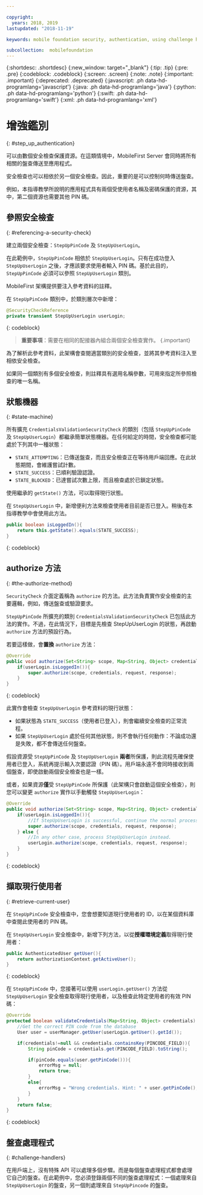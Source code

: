 ```yaml
---

copyright:
  years: 2018, 2019
lastupdated: "2018-11-19"

keywords: mobile foundation security, authentication, using challenge handlers

subcollection:  mobilefoundation
---
```


{:shortdesc: .shortdesc}
{:new_window: target="_blank"}
{:tip: .tip}
{:pre: .pre}
{:codeblock: .codeblock}
{:screen: .screen}
{:note: .note}
{:important: .important}
{:deprecated: .deprecated}
{:javascript: .ph data-hd-programlang='javascript'}
{:java: .ph data-hd-programlang='java'}
{:python: .ph data-hd-programlang='python'}
{:swift: .ph data-hd-programlang='swift'}
{:xml: .ph data-hd-programlang='xml'}

# 增強鑑別
{: #step_up_authentication}

可以由數個安全檢查保護資源。在這類情境中，MobileFirst Server 會同時將所有相關的盤查傳送至應用程式。

安全檢查也可以相依於另一個安全檢查。因此，重要的是可以控制何時傳送盤查。

例如，本指導教學所說明的應用程式具有兩個受使用者名稱及密碼保護的資源，其中，第二個資源也需要其他 PIN 碼。

## 參照安全檢查
{: #referencing-a-security-check}

建立兩個安全檢查：`StepUpPinCode` 及 `StepUpUserLogin`。

在此範例中，`StepUpPinCode` 相依於 `StepUpUserLogin`。只有在成功登入 `StepUpUserLogin` 之後，才應該要求使用者輸入 PIN 碼。基於此目的，`StepUpPinCode` 必須可以參照 `StepUpUserLogin` 類別。

MobileFirst 架構提供要注入參考資料的註釋。

在 `StepUpPinCode` 類別中，於類別層次中新增：

```java
@SecurityCheckReference
private transient StepUpUserLogin userLogin;
```
{: codeblock}

>**重要事項**：需要在相同的配接器內組合兩個安全檢查實作。
{.important}

為了解析此參考資料，此架構會查閱適當類別的安全檢查，並將其參考資料注入至相依安全檢查。

如果同一個類別有多個安全檢查，則註釋具有選用名稱參數，可用來指定所參照檢查的唯一名稱。

## 狀態機器
{: #state-machine}

所有擴充 `CredentialsValidationSecurityCheck` 的類別（包括 `StepUpPinCode` 及 `StepUpUserLogin`）都繼承簡單狀態機器。在任何給定的時間，安全檢查都可能處於下列其中一種狀態：

* `STATE_ATTEMPTING`：已傳送盤查，而且安全檢查正在等待用戶端回應。在此狀態期間，會維護嘗試計數。
* `STATE_SUCCESS`：已順利驗證認證。
* `STATE_BLOCKED`：已達嘗試次數上限，而且檢查處於已鎖定狀態。

使用繼承的 `getState()` 方法，可以取得現行狀態。

在 `StepUpUserLogin` 中，新增便利方法來檢查使用者目前是否已登入。稍後在本指導教學中會使用此方法。

```java
public boolean isLoggedIn(){
    return this.getState().equals(STATE_SUCCESS);
}
```
{: codeblock}

## authorize 方法
{: #the-authorize-method}

`SecurityCheck` 介面定義稱為 `authorize` 的方法。此方法負責實作安全檢查的主要邏輯，例如，傳送盤查或驗證要求。

`StepUpPinCode` 所擴充的類別 `CredentialsValidationSecurityCheck` 已包括此方法的實作。不過，在此情況下，目標是先檢查 StepUpUserLogin 的狀態，再啟動 `authorize` 方法的預設行為。

若要這樣做，會**置換** `authorize` 方法：

```java
@Override
public void authorize(Set<String> scope, Map<String, Object> credentials, HttpServletRequest request, AuthorizationResponse response) {
    if(userLogin.isLoggedIn()){
        super.authorize(scope, credentials, request, response);
    }
}
```
{: codeblock}

此實作會檢查 `StepUpUserLogin` 參考資料的現行狀態：

* 如果狀態為 `STATE_SUCCESS`（使用者已登入），則會繼續安全檢查的正常流程。
* 如果 `StepUpUserLogin` 處於任何其他狀態，則不會執行任何動作：不論成功還是失敗，都不會傳送任何盤查。

假設資源受 `StepUpPinCode` 及 `StepUpUserLogin` **兩者**所保護，則此流程先確保使用者已登入，系統再提示輸入次要認證（PIN 碼）。用戶端永遠不會同時接收到兩個盤查，即使啟動兩個安全檢查也是一樣。

或者，如果資源**僅**受 `StepUpPinCode` 所保護（此架構只會啟動這個安全檢查），則您可以變更 `authorize` 實作以手動觸發 `StepUpUserLogin`：

```java
@Override
public void authorize(Set<String> scope, Map<String, Object> credentials, HttpServletRequest request, AuthorizationResponse response) {
    if(userLogin.isLoggedIn()){
        //If StepUpUserLogin is successful, continue the normal processing of StepUpPinCode
        super.authorize(scope, credentials, request, response);
    } else {
        //In any other case, process StepUpUserLogin instead.
        userLogin.authorize(scope, credentials, request, response);
    }
}
```
{: codeblock}

## 擷取現行使用者
{: #retrieve-current-user}

在 `StepUpPinCode` 安全檢查中，您會想要知道現行使用者的 ID，以在某個資料庫中查閱此使用者的 PIN 碼。

在 `StepUpUserLogin` 安全檢查中，新增下列方法，以從**授權環境定義**取得現行使用者：

```java
public AuthenticatedUser getUser(){
    return authorizationContext.getActiveUser();
}
```
{: codeblock}

在 `StepUpPinCode` 中，您接著可以使用 `userLogin.getUser()` 方法從 `StepUpUserLogin` 安全檢查取得現行使用者，以及檢查此特定使用者的有效 PIN 碼：

```java
@Override
protected boolean validateCredentials(Map<String, Object> credentials) {
    //Get the correct PIN code from the database
    User user = userManager.getUser(userLogin.getUser().getId());

    if(credentials!=null && credentials.containsKey(PINCODE_FIELD)){
        String pinCode = credentials.get(PINCODE_FIELD).toString();

        if(pinCode.equals(user.getPinCode())){
            errorMsg = null;
            return true;
        }
        else{
            errorMsg = "Wrong credentials. Hint: " + user.getPinCode();
        }
    }
    return false;
}
```
{: codeblock}

## 盤查處理程式
{: #challenge-handlers}

在用戶端上，沒有特殊 API 可以處理多個步驟。而是每個盤查處理程式都會處理它自己的盤查。在此範例中，您必須登錄兩個不同的盤查處理程式：一個處理來自 `StepUpUserLogin` 的盤查，另一個則處理來自 `StepUpPincode` 的盤查。
